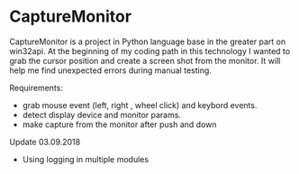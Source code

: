# CaptureMonitor
CaptureMonitor is a project in Python language base in the greater part on win32api.
At the beginning of my coding path in this technology I wanted to grab the cursor position and create a screen shot from the monitor.
It will help me find unexpected errors during manual testing.

Requirements:
- grab mouse event (left, right , wheel click) and keybord events.
- detect display device and monitor params.
- make capture from the monitor after push and down 

Update 03.09.2018
- Using logging in multiple modules



